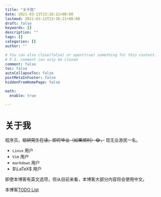 ```yaml
---
title: "关于我"
date: 2021-03-13T23:26:21+08:00
lastmod: 2021-03-13T23:26:21+08:00
draft: false
keywords: []
description: ""
tags: []
categories: []
author: ""

# You can also close(false) or open(true) something for this content.
# P.S. comment can only be closed
comment: false
toc: false
autoCollapseToc: false
postMetaInFooter: false
hiddenFromHomePage: false

math:
  enable: true

---
```


<!--more-->

# 关于我

程序员，~~现研究生在读，即将毕业（如果顺利）:joy:，~~ 现无业游民一名。

- `Linux` 用户
- `Vim` 用户
- `markdown` 用户
- $\LaTeX$ 用户

即使本博客有英文选项，但从目前来看，本博客大部分内容将会使用中文。

本博客[TODO List](../test/todo/)
